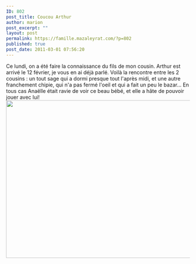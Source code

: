 ```yaml
---
ID: 802
post_title: Coucou Arthur
author: marion
post_excerpt: ""
layout: post
permalink: https://famille.mazaleyrat.com/?p=802
published: true
post_date: 2011-03-01 07:56:20
---
```

Ce lundi, on a été faire la connaissance du fils de mon cousin. Arthur est arrivé le 12 février, je vous en ai déjà parlé. Voilà la rencontre entre les 2 cousins : un tout sage qui a dormi presque tout l'après midi, et une autre franchement chipie, qui n'a pas fermé l'oeil et qui a fait un peu le bazar... En tous cas Anaëlle était ravie de voir ce beau bébé, et elle a hâte de pouvoir jouer avec lui!
<a href="http://famille.mazaleyrat.com/wp-content/uploads/2011/02/P1050689-1.jpg"><img src="http://famille.mazaleyrat.com/wp-content/uploads/2011/02/P1050689-1-1024x692.jpg" alt="" title="Cécile, Arthur et Anaëlle" width="640" height="432" class="aligncenter size-large wp-image-803" /></a>